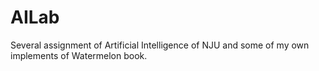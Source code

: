 # AILab
Several assignment of Artificial Intelligence of NJU and some of my own implements of Watermelon book.
